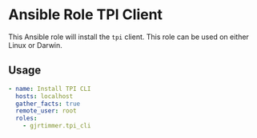# Ansible Role TPI Client

This Ansible role will install the `tpi` client. This role can be used on either Linux or Darwin.

## Usage

```yaml
- name: Install TPI CLI
  hosts: localhost
  gather_facts: true
  remote_user: root
  roles:
    - gjrtimmer.tpi_cli
```
